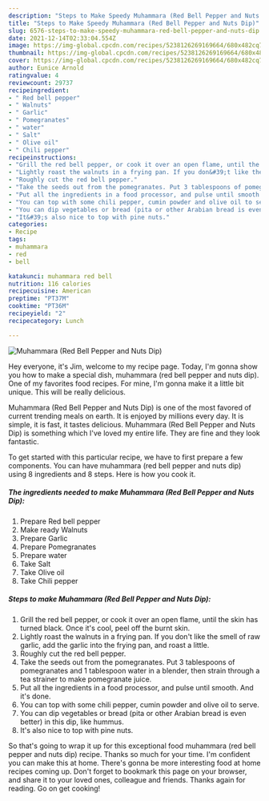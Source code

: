 ```yaml
---
description: "Steps to Make Speedy Muhammara (Red Bell Pepper and Nuts Dip)"
title: "Steps to Make Speedy Muhammara (Red Bell Pepper and Nuts Dip)"
slug: 6576-steps-to-make-speedy-muhammara-red-bell-pepper-and-nuts-dip
date: 2021-12-14T02:33:04.554Z
image: https://img-global.cpcdn.com/recipes/5238126269169664/680x482cq70/muhammara-red-bell-pepper-and-nuts-dip-recipe-main-photo.jpg
thumbnail: https://img-global.cpcdn.com/recipes/5238126269169664/680x482cq70/muhammara-red-bell-pepper-and-nuts-dip-recipe-main-photo.jpg
cover: https://img-global.cpcdn.com/recipes/5238126269169664/680x482cq70/muhammara-red-bell-pepper-and-nuts-dip-recipe-main-photo.jpg
author: Eunice Arnold
ratingvalue: 4
reviewcount: 29737
recipeingredient:
- " Red bell pepper"
- " Walnuts"
- " Garlic"
- " Pomegranates"
- " water"
- " Salt"
- " Olive oil"
- " Chili pepper"
recipeinstructions:
- "Grill the red bell pepper, or cook it over an open flame, until the skin has turned black. Once it&#39;s cool, peel off the burnt skin."
- "Lightly roast the walnuts in a frying pan. If you don&#39;t like the smell of raw garlic, add the garlic into the frying pan, and roast a little."
- "Roughly cut the red bell pepper."
- "Take the seeds out from the pomegranates. Put 3 tablespoons of pomegranates and 1 tablespoon water in a blender, then strain through a tea strainer to make pomegranate juice."
- "Put all the ingredients in a food processor, and pulse until smooth. And it&#39;s done."
- "You can top with some chili pepper, cumin powder and olive oil to serve."
- "You can dip vegetables or bread (pita or other Arabian bread is even better) in this dip, like hummus."
- "It&#39;s also nice to top with pine nuts."
categories:
- Recipe
tags:
- muhammara
- red
- bell

katakunci: muhammara red bell 
nutrition: 116 calories
recipecuisine: American
preptime: "PT37M"
cooktime: "PT36M"
recipeyield: "2"
recipecategory: Lunch

---
```



![Muhammara (Red Bell Pepper and Nuts Dip)](https://img-global.cpcdn.com/recipes/5238126269169664/680x482cq70/muhammara-red-bell-pepper-and-nuts-dip-recipe-main-photo.jpg)

Hey everyone, it's Jim, welcome to my recipe page. Today, I'm gonna show you how to make a special dish, muhammara (red bell pepper and nuts dip). One of my favorites food recipes. For mine, I'm gonna make it a little bit unique. This will be really delicious.



Muhammara (Red Bell Pepper and Nuts Dip) is one of the most favored of current trending meals on earth. It is enjoyed by millions every day. It is simple, it is fast, it tastes delicious. Muhammara (Red Bell Pepper and Nuts Dip) is something which I've loved my entire life. They are fine and they look fantastic.


To get started with this particular recipe, we have to first prepare a few components. You can have muhammara (red bell pepper and nuts dip) using 8 ingredients and 8 steps. Here is how you cook it.

<!--inarticleads1-->

##### The ingredients needed to make Muhammara (Red Bell Pepper and Nuts Dip):

1. Prepare  Red bell pepper
1. Make ready  Walnuts
1. Prepare  Garlic
1. Prepare  Pomegranates
1. Prepare  water
1. Take  Salt
1. Take  Olive oil
1. Take  Chili pepper




<!--inarticleads2-->

##### Steps to make Muhammara (Red Bell Pepper and Nuts Dip):

1. Grill the red bell pepper, or cook it over an open flame, until the skin has turned black. Once it&#39;s cool, peel off the burnt skin.
1. Lightly roast the walnuts in a frying pan. If you don&#39;t like the smell of raw garlic, add the garlic into the frying pan, and roast a little.
1. Roughly cut the red bell pepper.
1. Take the seeds out from the pomegranates. Put 3 tablespoons of pomegranates and 1 tablespoon water in a blender, then strain through a tea strainer to make pomegranate juice.
1. Put all the ingredients in a food processor, and pulse until smooth. And it&#39;s done.
1. You can top with some chili pepper, cumin powder and olive oil to serve.
1. You can dip vegetables or bread (pita or other Arabian bread is even better) in this dip, like hummus.
1. It&#39;s also nice to top with pine nuts.




So that's going to wrap it up for this exceptional food muhammara (red bell pepper and nuts dip) recipe. Thanks so much for your time. I'm confident you can make this at home. There's gonna be more interesting food at home recipes coming up. Don't forget to bookmark this page on your browser, and share it to your loved ones, colleague and friends. Thanks again for reading. Go on get cooking!
